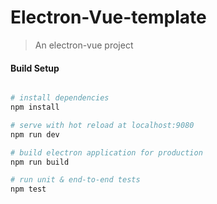 # Electron-Vue-template

> An electron-vue project

#### Build Setup

``` bash

# install dependencies
npm install

# serve with hot reload at localhost:9080
npm run dev

# build electron application for production
npm run build

# run unit & end-to-end tests
npm test


```
